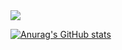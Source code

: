 <img src="https://capsule-render.vercel.app/api?type=venom&color=7ea5ac&height=150&section=header&text=Call%20me%20yuha122.&strokeWidth=1&stroke=5f848a&fontColor=ffffff&fontSize=90"/>

[![Anurag's GitHub stats](https://github-readme-stats.vercel.app/api?username=yuha122&show_icons=true&title_color=5da1ad&icon_color=7a0e0e&theme=catppuccin_latte)](https://github.com/anuraghazra/github-readme-stats)

